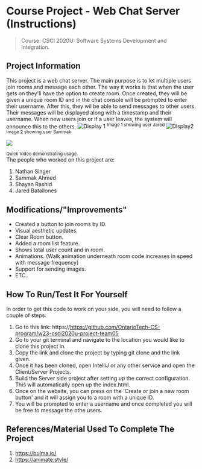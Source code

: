 # Course Project - Web Chat Server (Instructions)
> Course: CSCI 2020U: Software Systems Development and Integration.

## Project Information
This project is a web chat server. The main purpose is to let multiple users join rooms and message each other. The way it works is that when the user gets on they'll have the option to create room. Once created, they will be given a unique room ID and in the chat console will be prompted to enter their username. After this, they wil be able to send messages to other users. Their messages will be displayed along with a timestamp and their username. When new users join or if a user leaves, the system will announce this to the others.
![Display 1](https://github.com/OntarioTech-CS-program/w23-csci2020u-project-team05/blob/main/Display1.PNG)
<sup>Image 1 showing user Jared</sup>
![Display2](https://github.com/OntarioTech-CS-program/w23-csci2020u-project-team05/blob/main/Display2.PNG)
<sup>Image 2 showing user Sammak</sup>

[![](https://markdown-videos.deta.dev/youtube/ryq93N9wlMI)](https://youtu.be/ryq93N9wlMI)


<sup>Quick Video demonstrating usage.</sup> \
The people who worked on this project are:  
1. Nathan Singer
2. Sammak Ahmed
3. Shayan Rashid
4. Jared Batallones

## Modifications/"Improvements"
- Created a button to join rooms by ID.
- Visual aesthetic updates.
- Clear Room button.
- Added a room list feature.
- Shows total user count and in room.
- Animations. (Walk animation underneath room code increases in speed with message frequency)
- Support for sending images.
- ETC.


## How To Run/Test It For Yourself
In order to get this code to work on your side, you will need to follow a couple of steps:
1. Go to this link: https://https://github.com/OntarioTech-CS-program/w23-csci2020u-project-team05
2. Go to your git terminal and navigate to the location you would like to clone this project in.
3. Copy the link and clone the project by typing git clone and the link given.
4. Once it has been cloned, open IntelliJ or any other service and open the Client/Server Projects.
5. Build the Server side project after setting up the correct configuration. This will automatically open up the index.html.
6. Once on the website, you can press on the 'Create or join a new room button' and it will assign you to a room with a unique ID.
7. You will be prompted to enter a username and once completed you will be free to message the othe users.

## References/Material Used To Complete The Project
1. https://bulma.io/
2. https://animate.style/



